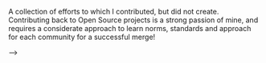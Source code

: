 <!-- ---
title: Open Source Contributions
date: 2020-01-07T16:49:15.046Z
link: NA
image: /img/marketplace-summary.webp
description: NA
tags:
  - ''
weight: 20
sitemap:
  priority: 0.5
  weight: 0.5
---
<!--

This page represents the landing page for "contributions" section. It is also shown under the homepage header for "contributions". It should be therefore relatively short and sweet.

-->



<p>A collection of efforts to which I contributed, but did not create. Contributing back to Open Source projects is a strong passion of mine, and requires a considerate approach to learn norms, standards and approach for each community for a successful merge!</p> -->
